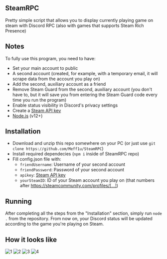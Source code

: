 ## SteamRPC
Pretty simple script that allows you to display currently playing game on steam with Discord RPC (also with games that supports Steam Rich Presence)

## Notes
To fully use this program, you need to have:
- Set your main account to public
- A second account (created, for example, with a temporary email, it will scrape data from the account you play on)
- Add the second, auxiliary account as a friend
- Remove Steam Guard from the second, auxiliary account (you don't have to, but it will save you from entering the Steam Guard code every time you run the program)
- Enable status visibility in Discord's privacy settings
- Create a [Steam API key](https://steamcommunity.com/dev/apikey)
- [Node.js](https://nodejs.org) (v12+)

## Installation
- Download and unzip this repo somewhere on your PC (or just use `git clone https://github.com/Meff1u/SteamRPC`)
- Install required dependecies (`npm i` inside of SteamRPC repo)
- Fill config.json file with:
  - `friendUsername`: Username of your second account
  - `friendPassword`: Password of your second account
  - `apikey`: [Steam API key](https://steamcommunity.com/dev/apikey)
  - `yourSteamID`: ID of your Steam account you play on (that numbers after https://steamcommunity.com/profiles/[...])

## Running
After completing all the steps from the "Installation" section, simply run `node .` from the repository. From now on, your Discord status will be updated according to the game you're playing on Steam.

## How it looks like
![1](https://i.imgur.com/d4IwPl8.png)
![2](https://i.imgur.com/8P87g7S.png)
![3](https://i.imgur.com/dr1QUBJ.png)
![4](https://i.imgur.com/kELOkIX.png)
